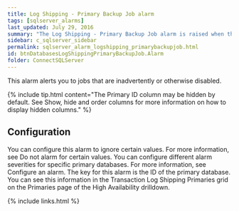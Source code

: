 ```yaml
---
title: Log Shipping - Primary Backup Job alarm
tags: [sqlserver_alarms]
last_updated: July 29, 2016
summary: "The Log Shipping - Primary Backup Job alarm is raised when the backup job on the primary database is not enabled."
sidebar: c_sqlserver_sidebar
permalink: sqlserver_alarm_logshipping_primarybackupjob.html
id: btnDatabasesLogShippingPrimaryBackupJob.Alarm
folder: ConnectSQLServer
---
```






This alarm alerts you to jobs that are inadvertently or otherwise disabled.

{% include tip.html content="The Primary ID column may be hidden by default. See Show, hide and order columns for more information on how to display hidden columns." %}

## Configuration

You can configure this alarm to ignore certain values. For more information, see Do not alarm for certain values.
You can configure different alarm severities for specific primary databases. For more information, see Configure an alarm. The key for this alarm is the ID of the primary database. You can see this information in the Transaction Log Shipping Primaries grid on the Primaries page of the High Availability drilldown.

{% include links.html %}
